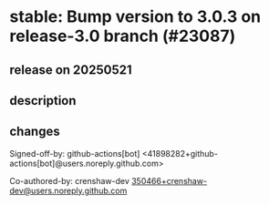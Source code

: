 # stable: Bump version to 3.0.3 on release-3.0 branch (#23087)

## release on 20250521
## description
## changes
Signed-off-by: github-actions[bot] <41898282+github-actions[bot]@users.noreply.github.com>  

Co-authored-by: crenshaw-dev <a href="mailto:350466+crenshaw-dev@users.noreply.github.com">350466+crenshaw-dev@users.noreply.github.com</a>

